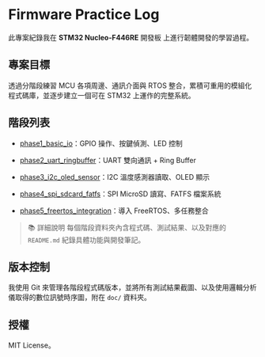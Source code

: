 # Firmware Practice Log

此專案紀錄我在 **STM32 Nucleo-F446RE** 開發板 上進行韌體開發的學習過程。

## 專案目標

透過分階段練習 MCU 各項周邊、通訊介面與 RTOS 整合，累積可重用的模組化程式碼庫，並逐步建立一個可在 STM32 上運作的完整系統。

## 階段列表

- [phase1_basic_io](./phase1_basic_io/README.md)：GPIO 操作、按鍵偵測、LED 控制

- [phase2_uart_ringbuffer](./phase2_uart_ringbuffer/README.md)：UART 雙向通訊 + Ring Buffer

- [phase3_i2c_oled_sensor](./phase3_i2c_oled_sensor/README.md)：I2C 溫度感測器讀取、OLED 顯示

- [phase4_spi_sdcard_fatfs](./phase4_spi_sdcard_fatfs/README.md)：SPI MicroSD 讀寫、FATFS 檔案系統

- [phase5_freertos_integration](./phase5_freertos_integration/README.md)：導入 FreeRTOS、多任務整合

>📚 詳細說明
>每個階段資料夾內含程式碼、測試結果、以及對應的 `README.md` 紀錄具體功能與開發筆記。

## 版本控制

我使用 Git 來管理各階段程式碼版本，並將所有測試結果截圖、以及使用邏輯分析儀取得的數位訊號時序圖，附在 `doc/` 資料夾。

## 授權

MIT License。
